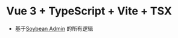 # Vue 3 + TypeScript + Vite + TSX
- 基于[Soybean Admin](https://github.com/honghuangdc/soybean-admin) 的所有逻辑
